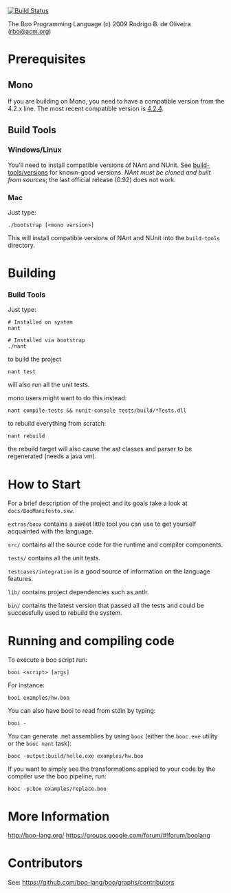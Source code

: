[![Build Status](https://travis-ci.org/boo-lang/boo.png?branch=master)](https://travis-ci.org/boo-lang/boo)

The Boo Programming Language (c) 2009 Rodrigo B. de Oliveira (rbo@acm.org)

Prerequisites
=============

## Mono

If you are building on Mono, you need to have a compatible version from the 4.2.x line. The most recent compatible version is [4.2.4](https://download.mono-project.com/archive/4.2.4/).

## Build Tools

### Windows/Linux
You'll need to install compatible versions of NAnt and NUnit. See [build-tools/versions](build-tools/versions) for known-good versions. _NAnt must be cloned and built from sources_; the last official release (0.92) does not work.

### Mac
Just type:

```
./bootstrap [<mono version>]
```

This will install compatible versions of NAnt and NUnit into the ```build-tools``` directory.

Building
========

### Build Tools

Just type:
	
	# Installed on system
	nant

	# Installed via bootstrap
	./nant
	
to build the project

	nant test
	
will also run all the unit tests.

mono users might want to do this instead:

	nant compile-tests && nunit-console tests/build/*Tests.dll	

to rebuild everything from scratch:

	nant rebuild
	
the rebuild target will also cause the ast classes and parser
to be regenerated (needs a java vm).

How to Start
============

For a brief description of the project and its goals
take a look at `docs/BooManifesto.sxw`.

`extras/boox` contains a sweet little tool you can use
to get yourself acquainted with the language.

`src/` contains all the source code for the runtime and
compiler components.

`tests/` contains all the unit tests.

`testcases/integration` is a good source of information
on the language features.

`lib/` contains project dependencies such as antlr.

`bin/` contains the latest version that passed all the tests
and could be successfully used to rebuild the system.

Running and compiling code
==========================

To execute a boo script run:

	booi <script> [args]
	
For instance:

	booi examples/hw.boo	
	
You can also have booi to read from stdin by typing:

	booi -
	
You can generate .net assemblies by using `booc` (either
the `booc.exe` utility or the `booc nant` task):

	booc -output:build/hello.exe examples/hw.boo	
	
If you want to simply see the transformations applied to
your code by the compiler use the boo pipeline, run:

	booc -p:boo examples/replace.boo	
	
More Information
================

http://boo-lang.org/
https://groups.google.com/forum/#!forum/boolang

Contributors
============

See: https://github.com/boo-lang/boo/graphs/contributors


